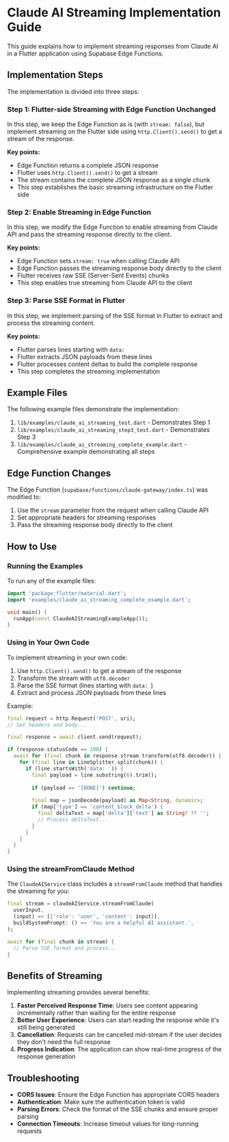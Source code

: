 # Claude AI Streaming Implementation Guide

This guide explains how to implement streaming responses from Claude AI in a Flutter application using Supabase Edge Functions.

## Implementation Steps

The implementation is divided into three steps:

### Step 1: Flutter-side Streaming with Edge Function Unchanged

In this step, we keep the Edge Function as is (with `stream: false`), but implement streaming on the Flutter side using `http.Client().send()` to get a stream of the response.

**Key points:**
- Edge Function returns a complete JSON response
- Flutter uses `http.Client().send()` to get a stream
- The stream contains the complete JSON response as a single chunk
- This step establishes the basic streaming infrastructure on the Flutter side

### Step 2: Enable Streaming in Edge Function

In this step, we modify the Edge Function to enable streaming from Claude API and pass the streaming response directly to the client.

**Key points:**
- Edge Function sets `stream: true` when calling Claude API
- Edge Function passes the streaming response body directly to the client
- Flutter receives raw SSE (Server-Sent Events) chunks
- This step enables true streaming from Claude API to the client

### Step 3: Parse SSE Format in Flutter

In this step, we implement parsing of the SSE format in Flutter to extract and process the streaming content.

**Key points:**
- Flutter parses lines starting with `data: `
- Flutter extracts JSON payloads from these lines
- Flutter processes content deltas to build the complete response
- This step completes the streaming implementation

## Example Files

The following example files demonstrate the implementation:

1. `lib/examples/claude_ai_streaming_test.dart` - Demonstrates Step 1
2. `lib/examples/claude_ai_streaming_step3_test.dart` - Demonstrates Step 3
3. `lib/examples/claude_ai_streaming_complete_example.dart` - Comprehensive example demonstrating all steps

## Edge Function Changes

The Edge Function (`supabase/functions/claude-gateway/index.ts`) was modified to:

1. Use the `stream` parameter from the request when calling Claude API
2. Set appropriate headers for streaming responses
3. Pass the streaming response body directly to the client

## How to Use

### Running the Examples

To run any of the example files:

```dart
import 'package:flutter/material.dart';
import 'examples/claude_ai_streaming_complete_example.dart';

void main() {
  runApp(const ClaudeAIStreamingExampleApp());
}
```

### Using in Your Own Code

To implement streaming in your own code:

1. Use `http.Client().send()` to get a stream of the response
2. Transform the stream with `utf8.decoder`
3. Parse the SSE format (lines starting with `data: `)
4. Extract and process JSON payloads from these lines

Example:

```dart
final request = http.Request('POST', uri);
// Set headers and body...

final response = await client.send(request);

if (response.statusCode == 200) {
  await for (final chunk in response.stream.transform(utf8.decoder)) {
    for (final line in LineSplitter.split(chunk)) {
      if (line.startsWith('data: ')) {
        final payload = line.substring(6).trim();
        
        if (payload == '[DONE]') continue;
        
        final map = jsonDecode(payload) as Map<String, dynamic>;
        if (map['type'] == 'content_block_delta') {
          final deltaText = map['delta']['text'] as String? ?? '';
          // Process deltaText...
        }
      }
    }
  }
}
```

### Using the streamFromClaude Method

The `ClaudeAIService` class includes a `streamFromClaude` method that handles the streaming for you:

```dart
final stream = claudeAIService.streamFromClaude(
  userInput,
  (input) => [{'role': 'user', 'content': input}],
  buildSystemPrompt: () => 'You are a helpful AI assistant.',
);

await for (final chunk in stream) {
  // Parse SSE format and process...
}
```

## Benefits of Streaming

Implementing streaming provides several benefits:

1. **Faster Perceived Response Time**: Users see content appearing incrementally rather than waiting for the entire response
2. **Better User Experience**: Users can start reading the response while it's still being generated
3. **Cancellation**: Requests can be cancelled mid-stream if the user decides they don't need the full response
4. **Progress Indication**: The application can show real-time progress of the response generation

## Troubleshooting

- **CORS Issues**: Ensure the Edge Function has appropriate CORS headers
- **Authentication**: Make sure the authentication token is valid
- **Parsing Errors**: Check the format of the SSE chunks and ensure proper parsing
- **Connection Timeouts**: Increase timeout values for long-running requests
